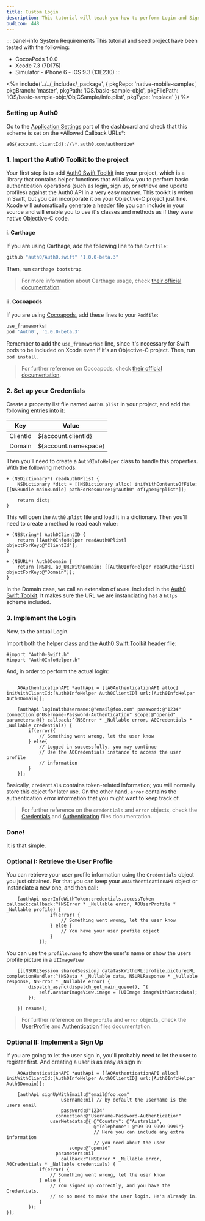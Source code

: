```yaml
---
title: Custom Login
description: This tutorial will teach you how to perform Login and Sign Up by using your own View Controllers, without using the Lock widget interface.
budicon: 448
---
```


::: panel-info System Requirements
This tutorial and seed project have been tested with the following:

* CocoaPods 1.0.0
* Xcode 7.3 (7D175)
* Simulator - iPhone 6 - iOS 9.3 (13E230)
  :::

<%= include('../../_includes/_package', {
  pkgRepo: 'native-mobile-samples',
  pkgBranch: 'master',
  pkgPath: 'iOS/basic-sample-objc',
  pkgFilePath: 'iOS/basic-sample-objc/ObjCSample/Info.plist',
  pkgType: 'replace'
}) %>

### Setting up Auth0

<div class="setup-callback">
<p> Go to the <a href="${manage_url}/#/applications/${account.clientId}/settings">Application Settings</a> part of the dashboard and check that this scheme is set on the *Allowed Callback URLs*:</p>
</div>

```
a0${account.clientId}://\*.auth0.com/authorize*
```

### 1. Import the Auth0 Toolkit to the project

Your first step is to add [Auth0 Swift Toolkit](https://github.com/auth0/Auth0.swift) into your project, which is a library that contains helper functions that will allow you to perform basic authentication operations (such as login, sign up, or retrieve and update profiles) against the Auth0 API in a very easy manner.
This toolkit is writen in Swift, but you can incorporate it on your Objective-C project just fine. Xcode will automatically generate a header file you can include in your source and will enable you to use it's classes and methods as if they were native Objective-C code.

#### i. Carthage

If you are using Carthage, add the following line to the `Cartfile`:

```ruby
github "auth0/Auth0.swift" "1.0.0-beta.3"
```

Then, run `carthage bootstrap`.

> For more information about Carthage usage, check [their official documentation](https://github.com/Carthage/Carthage#if-youre-building-for-ios-tvos-or-watchos).

#### ii. Cocoapods

If you are using [Cocoapods](https://cocoapods.org/), add these lines to your `Podfile`:

```ruby
use_frameworks!
pod 'Auth0', '1.0.0-beta.3'
```

Remember to add the `use_frameworks!` line, since it's necessary for Swift pods to be included on Xcode even if it's an Objective-C project.
Then, run `pod install`.

> For further reference on Cocoapods, check [their official documentation](http://guides.cocoapods.org/using/getting-started.html).

### 2. Set up your Credentials

Create a property list file named `Auth0.plist` in your project, and add the following entries into it:

| Key       | Value                |
|-----------|----------------------|
| ClientId  | ${account.clientId}  |
| Domain    | ${account.namespace} |

Then you'll need to create a `Auth0InfoHelper` class to handle this properties. With the following methods:

```objc
+ (NSDictionary*) readAuth0Plist {
    NSDictionary *dict = [[NSDictionary alloc] initWithContentsOfFile:[[NSBundle mainBundle] pathForResource:@"Auth0" ofType:@"plist"]];

    return dict;
}
```

This will open the `Auth0.plist` file and load it in a dictionary. Then you'll need to create a method to read each value:

```objc
+ (NSString*) Auth0ClientID {
    return [[Auth0InfoHelper readAuth0Plist] objectForKey:@"ClientId"];
}

+ (NSURL*) Auth0Domain {
    return [NSURL a0_URLWithDomain: [[Auth0InfoHelper readAuth0Plist] objectForKey:@"Domain"]];
}
```

In the Domain case, we call an extension of `NSURL` included in the [Auth0 Swift Toolkit](https://github.com/auth0/Auth0.swift). It makes sure the URL we are instanciating has a `https` scheme included.

### 3. Implement the Login

Now, to the actual Login.

Import both the helper class and the [Auth0 Swift Toolkit](https://github.com/auth0/Auth0.swift) header file:

```objc
#import "Auth0-Swift.h"
#import "Auth0InfoHelper.h"
```

And, in order to perform the actual login:

```objc

    A0AuthenticationAPI *authApi = [[A0AuthenticationAPI alloc] initWithClientId:[Auth0InfoHelper Auth0ClientID] url:[Auth0InfoHelper Auth0Domain]];

    [authApi loginWithUsername:@"email@foo.com" password:@"1234" connection:@"Username-Password-Authentication" scope:@"openid" parameters:@{} callback:^(NSError * _Nullable error, A0Credentials * _Nullable credentials) {
        if(error){
            // Something went wrong, let the user know
        } else{
            // Logged in successfully, you may continue
            // Use the A0Credentials instance to access the user profile
            // information
        }
    }];
```

Basically, `credentials` contains token-related information; you will normally store this object for later use. On the other hand, `error` contains the authentication error information that you might want to keep track of.

> For further reference on the `credentials` and `error` objects, check the [Credentials](https://github.com/auth0/Auth0.objc/blob/master/Auth0/Authentication/Credentials.Objc) and [Authentication](https://github.com/auth0/Auth0.Objc/blob/master/Auth0/Authentication/Authentication.objc) files documentation.

### Done!

It is that simple.

### Optional I: Retrieve the User Profile

You can retrieve your user profile information using the `Credentials` object you just obtained. For that you can keep your `A0AuthenticationAPI` object or instanciate a new one, and then call:

```objc
    [authApi userInfoWithToken:credentials.accessToken callback:callback:^(NSError * _Nullable error, A0UserProfile * _Nullable profile) {
                if(error) {
                    // Something went wrong, let the user know
                } else {
                    // You have your user profile object
                }
            }];
```

You can use the `profile.name` to show the user's name or show the users profile picture in a `UIImageView`

```objc
    [[[NSURLSession sharedSession] dataTaskWithURL:profile.pictureURL completionHandler:^(NSData * _Nullable data, NSURLResponse * _Nullable response, NSError * _Nullable error) {
        dispatch_async(dispatch_get_main_queue(), ^{
            self.avatarImageView.image = [UIImage imageWithData:data];
        });

    }] resume];
```


> For further reference on the `profile` and `error` objects, check the [UserProfile](https://github.com/auth0/Auth0.swift/blob/master/Auth0/Authentication/UserProfile.swift) and [Authentication](https://github.com/auth0/Auth0.swift/blob/master/Auth0/Authentication/Authentication.swift) files documentation.

### Optional II: Implement a Sign Up

If you are going to let the user sign in, you'll probably need to let the user to register first. And creating a user is as easy as sign in:

```objc
    A0AuthenticationAPI *authApi = [[A0AuthenticationAPI alloc] initWithClientId:[Auth0InfoHelper Auth0ClientID] url:[Auth0InfoHelper Auth0Domain]];

    [authApi signUpWithEmail:@"email@foo.com"
                    username:nil // by default the username is the users email
                    password:@"1234"
                  connection:@"Username-Password-Authentication"
                userMetadata:@{ @"Country": @"Australia",
                                @"Telephone": @"99 99 9999 9999"}
                                // Here you can include any extra information
                                // you need about the user
                       scope:@"openid"
                  parameters:nil
                    callback:^(NSError * _Nullable error, A0Credentials * _Nullable credentials) {
            if(error) {
                // Something went wrong, let the user know
            } else {
                // You signed up correctly, and you have the Credentials,
                // so no need to make the user login. He's already in.
            }
        });
}];
```
